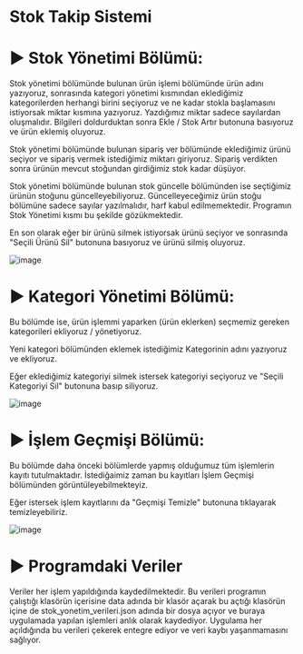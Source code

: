# Stok Takip Sistemi

# ▶︎ Stok Yönetimi Bölümü: 

Stok yönetimi bölümünde bulunan ürün işlemi bölümünde ürün adını yazıyoruz, sonrasında kategori yönetimi kısmından eklediğimiz kategorilerden herhangi birini seçiyoruz ve ne kadar stokla başlamasını istiyorsak miktar kısmına yazıyoruz. Yazdığımız miktar sadece sayılardan oluşmalıdır. Bilgileri doldurduktan sonra Ekle / Stok Artır butonuna basıyoruz ve ürün eklemiş oluyoruz.

Stok yönetimi bölümünde bulunan sipariş ver bölümünde eklediğimiz ürünü seçiyor ve sipariş vermek istediğimiz miktarı giriyoruz. Sipariş verdikten sonra ürünün mevcut stoğundan girdiğimiz stok kadar düşüyor.

Stok yönetimi bölümünde bulunan stok güncelle bölümünden ise seçtiğimiz ürünün stoğunu güncelleyebiliyoruz. Güncelleyeceğimiz ürün stoğu bölümüne sadece sayılar yazılmalıdır, harf kabul edilmemektedir.
Programın Stok Yönetimi kısmı bu şekilde gözükmektedir.

En son olarak eğer bir ürünü silmek istiyorsak ürünü seçiyor ve sonrasında "Seçili Ürünü Sil" butonuna basıyoruz ve ürünü silmiş oluyoruz.

![image](https://github.com/user-attachments/assets/4ae160a5-b0cc-4084-b412-6c0f79f8c122)

# ▶︎ Kategori Yönetimi Bölümü:

Bu bölümde ise, ürün işlemmi yaparken (ürün eklerken) seçmemiz gereken kategorileri ekliyoruz / yönetiyoruz. 

Yeni kategori bölümünden eklemek istediğimiz Kategorinin adını yazıyoruz ve ekliyoruz.

Eğer eklediğimiz kategoriyi silmek istersek kategoriyi seçiyoruz ve "Seçili Kategoriyi Sil" butonuna basıp siliyoruz.

![image](https://github.com/user-attachments/assets/6b5c6b7e-dc6e-4295-8b12-7a690391a038)


# ▶︎ İşlem Geçmişi Bölümü:

Bu bölümde daha önceki bölümlerde yapmış olduğumuz tüm işlemlerin kayıtı tutulmaktadır. İstediğaimiz zaman bu kayıtları İşlem Geçmişi bölümünden görüntüleyebilmekteyiz.

Eğer istersek işlem kayıtlarını da "Geçmişi Temizle" butonuna tıklayarak temizleyebiliriz.

![image](https://github.com/user-attachments/assets/3db5faf8-1112-462a-b39c-67243b7caca8)


# ▶︎ Programdaki Veriler

Veriler her işlem yapıldığında kaydedilmektedir. Bu verileri programın çalıştığı klasörün içerisine data adında bir klasör açarak bu açtığı klasörün içine de stok_yonetim_verileri.json adında bir dosya açıyor ve buraya uygulamada yapılan işlemleri anlık olarak kaydediyor. Uygulama her açıldığında bu verileri çekerek entegre ediyor ve veri kaybı yaşanmamasını sağlıyor.
